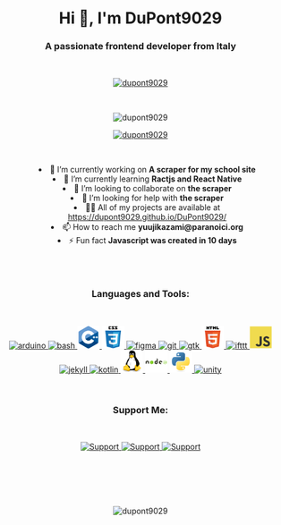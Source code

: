 <h1 align="center">Hi 👋, I'm DuPont9029</h1>
<h3 align="center">A passionate frontend developer from Italy</h3> <br>



<p align="center">
  <a href="https://dupont9029.github.io/DuPont9029/">
    <img src="https://t3.ftcdn.net/jpg/03/01/78/92/360_F_301789273_Win1Z11ComEAcZi8aZGwRgfNZmwm2GyP.jpg" alt="dupont9029" width="100" height="50" />
  </a>
</p>

<br>


<p align="center"> <img src="https://komarev.com/ghpvc/?username=dupont9029&label=Profile%20views&color=0e75b6&style=flat" alt="dupont9029" /> </p>

<p align="center"> <a href="https://github.com/ryo-ma/github-profile-trophy"><img src="https://github-profile-trophy.vercel.app/?username=dupont9029" alt="dupont9029" /></a> </p>

<br>

<div align="center">
  <ul style="text-align: center; list-style-position: inside;">
    <li>🔭 I’m currently working on <strong>A scraper for my school site</strong></li>
    <li>🌱 I’m currently learning <strong>Ractjs and React Native</strong></li>
    <li>👯 I’m looking to collaborate on <strong>the scraper</strong></li>
    <li>🤝 I’m looking for help with <strong>the scraper</strong></li>
    <li>👨‍💻 All of my projects are available at <a href="https://dupont9029.github.io/DuPont9029/">https://dupont9029.github.io/DuPont9029/</a></li>
    <li>📫 How to reach me <strong>yuujikazami@paranoici.org</strong></li>
    <li>⚡ Fun fact <strong>Javascript was created in 10 days</strong></li>
  </ul>
</div> 

<br><br>





<h3 align="center">Languages and Tools:</h3> <br>

<p align="center"> <a href="https://www.arduino.cc/" target="_blank" rel="noreferrer"> <img src="https://cdn.worldvectorlogo.com/logos/arduino-1.svg" alt="arduino" width="40" height="40"/> </a> <a href="https://www.gnu.org/software/bash/" target="_blank" rel="noreferrer"> <img src="https://www.vectorlogo.zone/logos/gnu_bash/gnu_bash-icon.svg" alt="bash" width="40" height="40"/> </a> <a href="https://www.w3schools.com/cpp/" target="_blank" rel="noreferrer"> <img src="https://raw.githubusercontent.com/devicons/devicon/master/icons/cplusplus/cplusplus-original.svg" alt="cplusplus" width="40" height="40"/> </a> <a href="https://www.w3schools.com/css/" target="_blank" rel="noreferrer"> <img src="https://raw.githubusercontent.com/devicons/devicon/master/icons/css3/css3-original-wordmark.svg" alt="css3" width="40" height="40"/> </a> <a href="https://www.figma.com/" target="_blank" rel="noreferrer"> <img src="https://www.vectorlogo.zone/logos/figma/figma-icon.svg" alt="figma" width="40" height="40"/> </a> <a href="https://git-scm.com/" target="_blank" rel="noreferrer"> <img src="https://www.vectorlogo.zone/logos/git-scm/git-scm-icon.svg" alt="git" width="40" height="40"/> </a> <a href="https://www.gtk.org/" target="_blank" rel="noreferrer"> <img src="https://upload.wikimedia.org/wikipedia/commons/7/71/GTK_logo.svg" alt="gtk" width="40" height="40"/> </a> <a href="https://www.w3.org/html/" target="_blank" rel="noreferrer"> <img src="https://raw.githubusercontent.com/devicons/devicon/master/icons/html5/html5-original-wordmark.svg" alt="html5" width="40" height="40"/> </a> <a href="https://ifttt.com/" target="_blank" rel="noreferrer"> <img src="https://www.vectorlogo.zone/logos/ifttt/ifttt-ar21.svg" alt="ifttt" width="40" height="40"/> </a> <a href="https://developer.mozilla.org/en-US/docs/Web/JavaScript" target="_blank" rel="noreferrer"> <img src="https://raw.githubusercontent.com/devicons/devicon/master/icons/javascript/javascript-original.svg" alt="javascript" width="40" height="40"/> </a> <a href="https://jekyllrb.com/" target="_blank" rel="noreferrer"> <img src="https://www.vectorlogo.zone/logos/jekyllrb/jekyllrb-icon.svg" alt="jekyll" width="40" height="40"/> </a> <a href="https://kotlinlang.org" target="_blank" rel="noreferrer"> <img src="https://www.vectorlogo.zone/logos/kotlinlang/kotlinlang-icon.svg" alt="kotlin" width="40" height="40"/> </a> <a href="https://www.linux.org/" target="_blank" rel="noreferrer"> <img src="https://raw.githubusercontent.com/devicons/devicon/master/icons/linux/linux-original.svg" alt="linux" width="40" height="40"/> </a> <a href="https://nodejs.org" target="_blank" rel="noreferrer"> <img src="https://raw.githubusercontent.com/devicons/devicon/master/icons/nodejs/nodejs-original-wordmark.svg" alt="nodejs" width="40" height="40"/> </a> <a href="https://www.python.org" target="_blank" rel="noreferrer"> <img src="https://raw.githubusercontent.com/devicons/devicon/master/icons/python/python-original.svg" alt="python" width="40" height="40"/> </a> <a href="https://unity.com/" target="_blank" rel="noreferrer"> <img src="https://www.vectorlogo.zone/logos/unity3d/unity3d-icon.svg" alt="unity" width="40" height="40"/> </a> </p>

<br>


<h3 align="center">Support Me:</h3> <br>




<p align="center">
  <a href="https://ko-fi.com/dupont9029">
    <img src="https://cdn.ko-fi.com/cdn/kofi3.png?v=3" alt="Support" height="50" width="200">
  </a>
  <a href="https://www.paypal.com/donate/?hosted_button_id=EK7ZVNN5CDLQQ">
    <img src="https://pics.paypal.com/00/s/NTQyZjNlOGUtYzc4OS00YTQyLTkyOGItYWZlMjk3OTRmMjc5/file.PNG" alt="Support" height="60" width="200">
  </a>
  <a href="yuujikazami.xmr.id">
    <img src="https://www.themonera.art/wp-content/uploads/2017/09/donate-monero-black.png" alt="Support" height="50" width="200">
  </a>
</p>








<br><br><br><br>

<p align="center"><img align="center" src="https://github-readme-stats.vercel.app/api/top-langs?username=dupont9029&show_icons=true&locale=en&layout=compact" alt="dupont9029" /></p>
